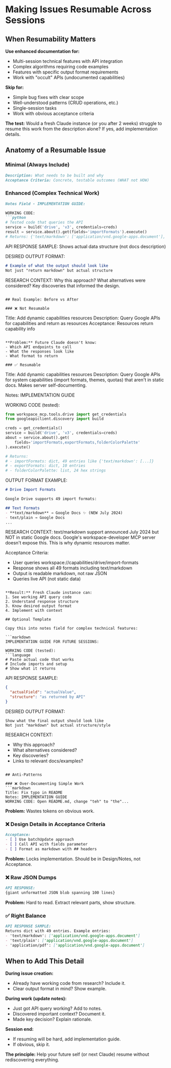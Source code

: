 # Making Issues Resumable Across Sessions

## When Resumability Matters

**Use enhanced documentation for:**
- Multi-session technical features with API integration
- Complex algorithms requiring code examples
- Features with specific output format requirements
- Work with "occult" APIs (undocumented capabilities)

**Skip for:**
- Simple bug fixes with clear scope
- Well-understood patterns (CRUD operations, etc.)
- Single-session tasks
- Work with obvious acceptance criteria

**The test:** Would a fresh Claude instance (or you after 2 weeks) struggle to resume this work from the description alone? If yes, add implementation details.

## Anatomy of a Resumable Issue

### Minimal (Always Include)
```markdown
Description: What needs to be built and why
Acceptance Criteria: Concrete, testable outcomes (WHAT not HOW)
```

### Enhanced (Complex Technical Work)
```markdown
Notes Field - IMPLEMENTATION GUIDE:

WORKING CODE:
```python
# Tested code that queries the API
service = build('drive', 'v3', credentials=creds)
result = service.about().get(fields='importFormats').execute()
# Returns: {'text/markdown': ['application/vnd.google-apps.document'], ...}
```

API RESPONSE SAMPLE:
Shows actual data structure (not docs description)

DESIRED OUTPUT FORMAT:
```markdown
# Example of what the output should look like
Not just "return markdown" but actual structure
```

RESEARCH CONTEXT:
Why this approach? What alternatives were considered?
Key discoveries that informed the design.
```

## Real Example: Before vs After

### ❌ Not Resumable
```
Title: Add dynamic capabilities resources
Description: Query Google APIs for capabilities and return as resources
Acceptance: Resources return capability info
```

**Problem:** Future Claude doesn't know:
- Which API endpoints to call
- What the responses look like
- What format to return

### ✅ Resumable
```
Title: Add dynamic capabilities resources
Description: Query Google APIs for system capabilities (import formats,
themes, quotas) that aren't in static docs. Makes server self-documenting.

Notes: IMPLEMENTATION GUIDE

WORKING CODE (tested):
```python
from workspace_mcp.tools.drive import get_credentials
from googleapiclient.discovery import build

creds = get_credentials()
service = build('drive', 'v3', credentials=creds)
about = service.about().get(
    fields='importFormats,exportFormats,folderColorPalette'
).execute()

# Returns:
# - importFormats: dict, 49 entries like {'text/markdown': [...]}
# - exportFormats: dict, 10 entries
# - folderColorPalette: list, 24 hex strings
```

OUTPUT FORMAT EXAMPLE:
```markdown
# Drive Import Formats

Google Drive supports 49 import formats:

## Text Formats
- **text/markdown** → Google Docs ✨ (NEW July 2024)
- text/plain → Google Docs
...
```

RESEARCH CONTEXT:
text/markdown support announced July 2024 but NOT in static Google docs.
Google's workspace-developer MCP server doesn't expose this.
This is why dynamic resources matter.

Acceptance Criteria:
- User queries workspace://capabilities/drive/import-formats
- Response shows all 49 formats including text/markdown
- Output is readable markdown, not raw JSON
- Queries live API (not static data)
```

**Result:** Fresh Claude instance can:
1. See working API query code
2. Understand response structure
3. Know desired output format
4. Implement with context

## Optional Template

Copy this into notes field for complex technical features:

```markdown
IMPLEMENTATION GUIDE FOR FUTURE SESSIONS:

WORKING CODE (tested):
```language
# Paste actual code that works
# Include imports and setup
# Show what it returns
```

API RESPONSE SAMPLE:
```json
{
  "actualField": "actualValue",
  "structure": "as returned by API"
}
```

DESIRED OUTPUT FORMAT:
```
Show what the final output should look like
Not just "markdown" but actual structure/style
```

RESEARCH CONTEXT:
- Why this approach?
- What alternatives considered?
- Key discoveries?
- Links to relevant docs/examples?
```

## Anti-Patterns

### ❌ Over-Documenting Simple Work
```markdown
Title: Fix typo in README
Notes: IMPLEMENTATION GUIDE
WORKING CODE: Open README.md, change "teh" to "the"...
```
**Problem:** Wastes tokens on obvious work.

### ❌ Design Details in Acceptance Criteria
```markdown
Acceptance:
- [ ] Use batchUpdate approach
- [ ] Call API with fields parameter
- [ ] Format as markdown with ## headers
```
**Problem:** Locks implementation. Should be in Design/Notes, not Acceptance.

### ❌ Raw JSON Dumps
```markdown
API RESPONSE:
{giant unformatted JSON blob spanning 100 lines}
```
**Problem:** Hard to read. Extract relevant parts, show structure.

### ✅ Right Balance
```markdown
API RESPONSE SAMPLE:
Returns dict with 49 entries. Example entries:
- 'text/markdown': ['application/vnd.google-apps.document']
- 'text/plain': ['application/vnd.google-apps.document']
- 'application/pdf': ['application/vnd.google-apps.document']
```

## When to Add This Detail

**During issue creation:**
- Already have working code from research? Include it.
- Clear output format in mind? Show example.

**During work (update notes):**
- Just got API query working? Add to notes.
- Discovered important context? Document it.
- Made key decision? Explain rationale.

**Session end:**
- If resuming will be hard, add implementation guide.
- If obvious, skip it.

**The principle:** Help your future self (or next Claude) resume without rediscovering everything.
